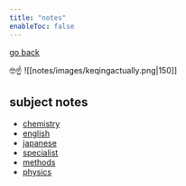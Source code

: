 ```yaml
---
title: "notes"
enableToc: false
---
```

[go back](_index.md)

🤓☝️
![[notes/images/keqingactually.png|150]]
## subject notes
- [chemistry](notes/AE/CHEMISTRY/chemistry.md)
- [english](notes/AE/ENGLISH/english.md)
- [japanese](notes/AE/JAPANESE/japanese.md)
- [specialist](notes/AE/SPECIALIST/specialist.md)
- [methods](notes/AE/METHODS/methods.md)
- [physics](notes/AE/PHYSICS/physics.md)